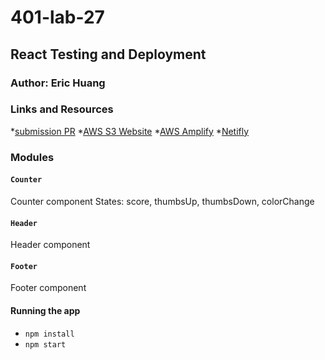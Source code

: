 # 401-lab-27

## React Testing and Deployment

### Author: Eric Huang

### Links and Resources
*[submission PR](https://github.com/erichuang-401-advanced-javascript/401-lab-27/pull/1)
*[AWS S3 Website]()
*[AWS Amplify]()
*[Netifly]()

### Modules
#### `Counter`
Counter component
States: score, thumbsUp, thumbsDown, colorChange
#### `Header`
Header component
#### `Footer`
Footer component

#### Running the app
* `npm install`
* `npm start`
